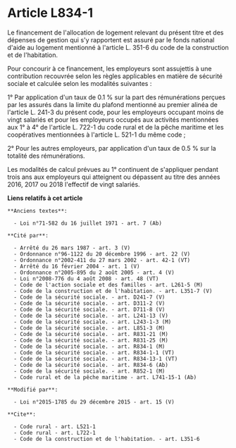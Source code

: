 # Article L834-1

Le financement de l'allocation de logement relevant du présent titre et des dépenses de gestion qui s'y rapportent est assuré
par le fonds national d'aide au logement mentionné à l'article L. 351-6 du code de la construction et de l'habitation. 

Pour concourir à ce financement, les employeurs sont assujettis à une contribution recouvrée selon les règles applicables en
matière de sécurité sociale et calculée selon les modalités suivantes : 

1° Par application d'un taux de 0.1 % sur la part des rémunérations perçues par les assurés dans la limite du plafond
mentionné au premier alinéa de l'article L. 241-3 du présent code, pour les employeurs occupant moins de vingt salariés et
pour les employeurs occupés aux activités mentionnées aux 1° à 4° de l'article L. 722-1 du code rural et de la pêche maritime
et les coopératives mentionnées à l'article L. 521-1 du même code ; 

2° Pour les autres employeurs, par application d'un taux de 0.5 % sur la totalité des rémunérations.

Les modalités de calcul prévues au 1° continuent de s'appliquer pendant trois ans aux employeurs qui atteignent ou dépassent
au titre des années 2016, 2017 ou 2018 l'effectif de vingt salariés.

**Liens relatifs à cet article**

	**Anciens textes**:

	  - Loi n°71-582 du 16 juillet 1971 - art. 7 (Ab)

	**Cité par**:

	  - Arrêté du 26 mars 1987 - art. 3 (V)
	  - Ordonnance n°96-1122 du 20 décembre 1996 - art. 22 (V)
	  - Ordonnance n°2002-411 du 27 mars 2002 - art. 42-1 (VT)
	  - Arrêté du 16 février 2004 - art. 1 (V)
	  - Ordonnance n°2005-895 du 2 août 2005 - art. 4 (V)
	  - Loi n°2008-776 du 4 août 2008 - art. 48 (VT)
	  - Code de l'action sociale et des familles - art. L261-5 (M)
	  - Code de la construction et de l'habitation. - art. L351-7 (V)
	  - Code de la sécurité sociale. - art. D241-7 (V)
	  - Code de la sécurité sociale. - art. D311-2 (V)
	  - Code de la sécurité sociale. - art. D711-8 (V)
	  - Code de la sécurité sociale. - art. L241-13 (V)
	  - Code de la sécurité sociale. - art. L243-1-3 (M)
	  - Code de la sécurité sociale. - art. L851-3 (M)
	  - Code de la sécurité sociale. - art. R831-21 (M)
	  - Code de la sécurité sociale. - art. R831-25 (M)
	  - Code de la sécurité sociale. - art. R834-1 (M)
	  - Code de la sécurité sociale. - art. R834-1-1 (VT)
	  - Code de la sécurité sociale. - art. R834-13-1 (VT)
	  - Code de la sécurité sociale. - art. R834-6 (Ab)
	  - Code de la sécurité sociale. - art. R852-1 (M)
	  - Code rural et de la pêche maritime - art. L741-15-1 (Ab)

	**Modifié par**:

	  - Loi n°2015-1785 du 29 décembre 2015 - art. 15 (V)

	**Cite**:

	  - Code rural - art. L521-1
	  - Code rural - art. L722-1
	  - Code de la construction et de l'habitation. - art. L351-6
